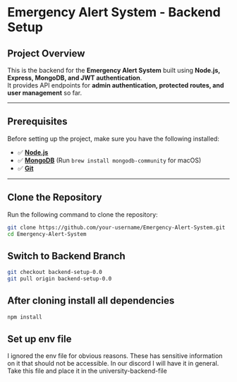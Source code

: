# Emergency Alert System - Backend Setup

## Project Overview
This is the backend for the **Emergency Alert System** built using **Node.js, Express, MongoDB, and JWT authentication**.  
It provides API endpoints for **admin authentication, protected routes, and user management** so far.

---

## Prerequisites
Before setting up the project, make sure you have the following installed:  

- ✅ **[Node.js](https://nodejs.org/)**
- ✅ **[MongoDB](https://www.mongodb.com/docs/manual/installation/)** (Run `brew install mongodb-community` for macOS)
- ✅ **[Git](https://git-scm.com/)**

---

## Clone the Repository
Run the following command to clone the repository:
```bash
git clone https://github.com/your-username/Emergency-Alert-System.git
cd Emergency-Alert-System
```

## Switch to Backend Branch
```bash
git checkout backend-setup-0.0
git pull origin backend-setup-0.0
```
## After cloning install all dependencies
```bash
npm install
``` 
## Set up env file
I ignored the env file for obvious reasons. These has sensitive information on it that should not be accessible. In our discord I will have it in general. Take this file and place it in the university-backend-file